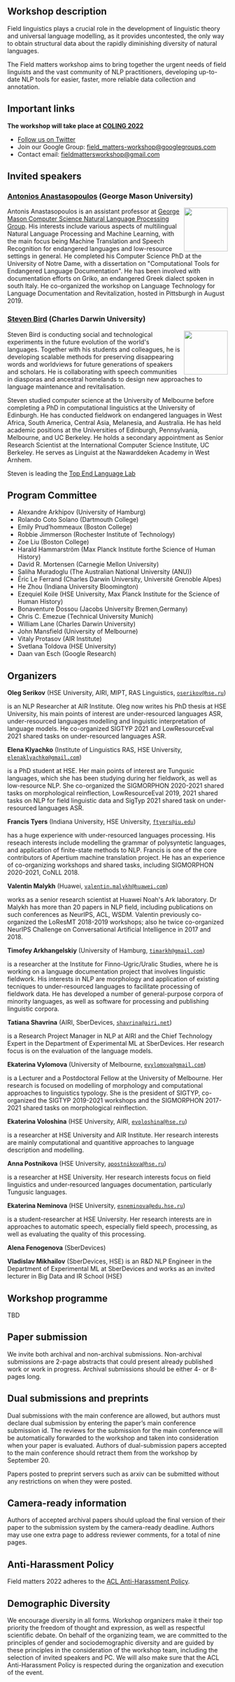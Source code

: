 <script>document.title = "Field Matters";</script>

<head>
<meta property="og:title" content="Field Matters">
<meta property="og:description" content="The first workshop on applying NLP to field linguistics">
<meta property="og:image" content="https://github.com/field-matters/field-matters.github.io/blob/main/logo.jpg?raw=true">
</head>

## Workshop description

Field linguistics plays a crucial role in the development of linguistic theory and universal language modelling, as it provides uncontested, the only way to obtain structural data about the rapidly diminishing diversity of natural languages.

The Field matters workshop aims to bring together the urgent needs of field linguists and the vast community of NLP practitioners, developing up-to-date NLP tools for easier, faster, more reliable data collection and annotation.

## Important links

**The workshop will take place at [COLING 2022](https://coling2022.org/)**  

+ [Follow us on Twitter](https://twitter.com/field_matters)  
+ Join our Google Group: field_matters-workshop@googlegroups.com
+ Contact email: fieldmattersworkshop@gmail.com

## <a name="speakers"/>Invited speakers
### [Antonios Anastasopoulos](http://www.cs.cmu.edu/~aanastas/) (George Mason University)
<img src="antonios.png" width="100px" align="right">

Antonis Anastasopoulos is an assistant professor at [George Mason Computer Science Natural Language Processing Group](https://nlp.cs.gmu.edu/author/antonios-anastasopoulos/).
His interests include various aspects of multilingual Natural Language Processing and Machine Learning, with the main focus being Machine Translation and Speech Recognition
for endangered languages and low-resource settings in general.
He completed his Computer Science PhD at the University of Notre Dame, with a dissertation on "Computational Tools for Endangered Language Documentation".
He has been involved with documentation efforts on Griko, an endangered Greek dialect spoken in south Italy.
He co-organized the workshop on Language Technology for Language Documentation and Revitalization, hosted in Pittsburgh in August 2019.

### [Steven Bird](http://www.stevenbird.net/) (Charles Darwin University)
<img src="steven.jpg" width="100px" align="right">
Steven Bird is conducting social and technological experiments in the future evolution of the world's languages. 
Together with his students and colleagues, he is developing scalable methods for preserving disappearing words and worldviews for future generations of speakers and scholars. He is collaborating with speech communities in diasporas and ancestral homelands to design new approaches to language maintenance and revitalisation.

Steven studied computer science at the University of Melbourne before completing a PhD in computational linguistics at the University of Edinburgh. He has conducted fieldwork on endangered languages in West Africa, South America, Central Asia, Melanesia, and Australia. He has held academic positions at the Universities of Edinburgh, Pennsylvania, Melbourne, and UC Berkeley. He holds a secondary appointment as Senior Research Scientist at the International Computer Science Institute, UC Berkeley. He serves as Linguist at the Nawarddeken Academy in West Arnhem.

Steven is leading the [Top End Language Lab](https://language-lab.cdu.edu.au/)

## Program Committee
- Alexandre Arkhipov (University of Hamburg)
- Rolando Coto Solano (Dartmouth College)
- Emily Prud’hommeaux (Boston College)
- Robbie Jimmerson (Rochester Institute of Technology)
- Zoe Liu (Boston College)
- Harald Hammarström (Max Planck Institute forthe Science of Human History)
- David R. Mortensen (Carnegie Mellon University)
- Saliha Muradoglu (The Australian National University (ANU))
- Éric Le Ferrand (Charles Darwin University, Université Grenoble Alpes)
- He Zhou (Indiana University Bloomington)
- Ezequiel Koile (HSE University, Max Planck Institute for the Science of Human History)
- Bonaventure Dossou (Jacobs University Bremen,Germany)
- Chris C. Emezue (Technical University Munich)
- William Lane (Charles Darwin University)
- John Mansfield (University of Melbourne)
- Vitaly Protasov (AIR Institute)
- Svetlana Toldova (HSE University)
- Daan van Esch (Google Research)
## Organizers

**Oleg Serikov**
(HSE University, AIRI, MIPT, RAS Linguistics, 
[`oserikov@hse.ru`](mailto:oserikov@hse.ru))

is an NLP Researcher at AIR Institute. 
Oleg now writes his PhD thesis at HSE University, his main points of interest are under-resourced languages ASR, under-resourced languages modelling and linguistic interpretation of language models.
He co-organized SIGTYP 2021 and LowResourceEval 2021 shared tasks on under-resourced languages ASR.

**Elena Klyachko**
(Institute of Linguistics RAS, HSE University,
[`elenaklyachko@gmail.com`](mailto:elenaklyachko@gmail.com))

is a PhD student at HSE. Her main points of interest are Tungusic languages, which she has been studying during her fieldwork, as well as low-resource NLP.
She co-organized the SIGMORPHON 2020-2021 shared tasks on morphological reinflection, 
LowResourceEval 2019, 2021 shared tasks on NLP for field linguistic data and
SigTyp 2021 shared task on under-resourced languages ASR.

**Francis Tyers**
(Indiana University, HSE University,
[`ftyers@iu.edu`](mailto:ftyers@iu.edu))

has a huge experience with under-resourced languages processing. His reseach interests include modelling the grammar of polysyntetic languages, and application of finite-state methods to NLP. Francis is one of the core contributors of Apertium machine translation project. He has an experience of co-organizing workshops and shared tasks, including SIGMORPHON 2020-2021, CoNLL 2018.

**Valentin Malykh**
(Huawei,
[`valentin.malykh@huawei.com`](mailto:valentin.malykh@huawei.com))

works as a senior research scientist at Huawei Noah's Ark laboratory. 
Dr Malykh has more than 20 papers in NLP field, including publications on such conferences as NeurIPS, ACL, WSDM.
Valentin previously co-organized the LoResMT 2018-2019 workshops; also he twice co-organized NeurIPS Challenge on Conversational Artificial Intelligence in 2017 and 2018.

**Timofey Arkhangelskiy**
(University of Hamburg,
[`timarkh@gmail.com`](mailto:timarkh@gmail.com))

is a researcher at the Institute for Finno-Ugric/Uralic Studies, where he is working on a language documentation project that involves linguistic fieldwork. His interests in NLP are morphology and application of existing tecniques to under-resourced languages to facilitate processing of fieldwork data. He has developed a number of general-purpose corpora of minority languages, as well as software for processing and publishing linguistic corpora.

**Tatiana Shavrina**
(AIRI, SberDevices, 
[`shavrina@airi.net`](mailto:shavrina@airi.net)) 

is a Research Project Manager in NLP at AIRI and the Chief Technology Expert in the Department of Experimental ML at SberDevices. Her research focus is on the evaluation of the language models.

**Ekaterina Vylomova**
(University of Melbourne,
[`evylomova@gmail.com`](mailto:evylomova@gmail.com)) 

is a Lecturer and a Postdoctoral Fellow at the University of Melbourne. Her research is focused on modelling of  morphology and computational approaches to linguistics typology. She is the president of SIGTYP, co-organized the SIGTYP 2019-2021 workshops and the SIGMORPHON 2017-2021 shared tasks on morphological reinflection. 

**Ekaterina Voloshina** 
(HSE University, AIRI,
[`evoloshina@hse.ru`](mailto:evoloshina@hse.ru))

is a researcher at HSE University and AIR Institute. Her research interests are mainly computational and quantitive approaches to language description and 
modelling.

**Anna Postnikova** 
(HSE University,
[`apostnikova@hse.ru`](mailto:apostnikova@hse.ru))

is a researcher at HSE University. Her research interests focus on field linguistics and under-resourced languages documentation, particularly Tungusic languages.

**Ekaterina Neminova** 
(HSE University,
[`esneminova@edu.hse.ru`](mailto:esneminova@edu.hse.ru))

is a student-researcher at HSE University. Her research interests are in approaches to automatic speech, especially field speech, processing, as well as evaluating the quality of this processing.

**Alena  Fenogenova** (SberDevices)


**Vladislav Mikhailov** (SberDevices, HSE) 
is an R\&D NLP Engineer in the Department of Experimental ML at SberDevices and works as an invited lecturer in Big Data and IR School (HSE)

## Workshop programme 

TBD

## Paper submission 
We invite both archival and non-archival submissions. 
Non-archival submissions are 2-page abstracts that could present already published work or work in progress. 
Archival submissions should be either 4- or 8-pages long.

## Dual submissions and preprints
Dual submissions with the main conference are allowed, but authors must declare dual submission by entering the paper’s main conference submission id. 
The reviews for the submission for the main conference will be automatically forwarded to the workshop and taken into consideration when your paper is evaluated. Authors of dual-submission papers accepted to the main conference should retract them from the workshop by September 20.

Papers posted to preprint servers such as arxiv can be submitted without any restrictions on when they were posted.

## Camera-ready information
Authors of accepted archival papers should upload the final version of their paper to the submission system by the camera-ready deadline. Authors may use one extra page to address reviewer comments, for a total of nine pages.

## Anti-Harassment Policy
Field matters 2022 adheres to the [ACL Anti-Harassment Policy](https://www.aclweb.org/adminwiki/index.php?title=Anti-Harassment_Policy).

## Demographic Diversity
We encourage diversity in all forms. 
Workshop organizers make it their top priority the freedom of thought and expression, as well as respectful scientific debate. 
On behalf of the organizing team, we are committed to the principles of gender and sociodemographic diversity and are guided by these principles in the consideration of the workshop team, including the selection of invited speakers and PC.
We will also make sure that the ACL Anti-Harassment Policy is respected during the organization and execution of the event.
